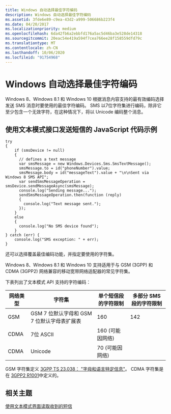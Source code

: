 ```yaml
---
title: Windows 自动选择最佳字符编码
description: Windows 自动选择最佳字符编码
ms.assetid: 3fde6e89-c9ea-43d2-a999-506686b223f4
ms.date: 04/20/2017
ms.localizationpriority: medium
ms.openlocfilehash: 6da42fb6a2ebbfd176a5ac5d46ba3e528de14318
ms.sourcegitcommit: 20eac54e419a594f7cea766ee28f158559dfd79c
ms.translationtype: MT
ms.contentlocale: zh-CN
ms.lasthandoff: 10/06/2020
ms.locfileid: "91754968"
---
```

# <a name="windows-automatically-selects-optimal-character-encoding"></a>Windows 自动选择最佳字符编码

Windows 8、Windows 8.1 和 Windows 10 根据消息内容支持的最有效编码选择发送 SMS 消息时要使用的最佳字符编码。 SMS 以7位字符集进行编码，除非它至少包含一个无效字符，在这种情况下，将以 Unicode 编码整个消息。

## <a name="javascript-code-example-for-sending-sms-messages-using-text-mode-interface"></a>使用文本模式接口发送短信的 JavaScript 代码示例

``` syntax
try
{
    if (smsDevice != null)
    {
      // defines a text message
      var smsMessage = new Windows.Devices.Sms.SmsTextMessage();
      smsMessage.to = id("phoneNumber").value;
      smsMessage.body = id("messageText").value + "\n\nSent via Windows 8 SMS API";
      var sendSmsMessageOperation = smsDevice.sendMessageAsync(smsMessage);
      console.log("Sending message...");
      sendSmsMessageOperation.then(function (reply)
      {
        console.log("Text message sent.");
      });
    }
    else
    {
      console.log("No SMS device found");
    }
} catch (err) {
    console.log("SMS exception: " + err);
}
```

还可以选择覆盖最佳编码功能，并指定要使用的字符集。

Windows 8、Windows 8.1 和 Windows 10 支持适用于与 GSM (3GPP) 和 CDMA (3GPP2) 网络兼容的移动宽带网络适配器的常见字符集。

下表列出了文本模式 API 支持的字符编码：

|网络类型|字符集|单个短信段的字符限制|多部分 SMS 段的字符限制|
|----|----|----|----|
|GSM|GSM 7 位默认字母和 GSM 7 位默认字母表扩展表|160|142|
|CDMA|7位 ASCII|160 (可能因网络) | |
|CDMA|Unicode|70 (可能因网络) | |

GSM 字符集定义 [3GPP TS 23.038： "字母和语言特定信息"](https://portal.3gpp.org/desktopmodules/Specifications/SpecificationDetails.aspx?specificationId=745)。 CDMA 字符集是在 [3GPP2 R1001](http://www.3gpp2.org/Public_html/Specs/index.cfm)中定义的。

## <a name="related-topics"></a>相关主题

[使用文本模式界面读取收到的短信](read-received-sms-by-using-the-text-mode-interface.md)
